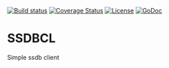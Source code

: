 [![Build status](https://ci.appveyor.com/api/projects/status/l1cabvjlfjejqpr0?svg=true)](https://ci.appveyor.com/project/lifezq/ssdbcl)
[![Coverage Status](https://img.shields.io/coveralls/lifezq/ssdbcl.svg?style=flat-square)](https://coveralls.io/github/lifezq/ssdbcl?branch=master)
[![License](http://img.shields.io/badge/license-apache-blue.svg?style=flat-square)](https://raw.githubusercontent.com/lifezq/ssdbcl/master/LICENSE)
[![GoDoc](http://img.shields.io/badge/go-documentation-blue.svg?style=flat-square)](https://pkg.go.dev/github.com/lifezq/ssdbcl)


# SSDBCL 
Simple ssdb client
